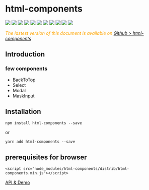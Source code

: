 # html-components


  <div style="display:inline">
    <a target="_blank" title="build" href="https://travis-ci.org/Sylvain59650/html-components"><img src="https://travis-ci.org/Sylvain59650/html-components.png?branch=master" /></a>
    <a target="_blank" title="version" href="https://www.npmjs.com/package/html-components"><img src="https://img.shields.io/npm/v/html-components.svg" /></a>
    <a target="_blank" title="package" href="https://github.com/Sylvain59650/html-components"><img src="https://img.shields.io/github/package-json/v/Sylvain59650/html-components.svg" /></a>
    <a target="_blank" title="dependencies" href="https://david-dm.org/Sylvain59650/html-components"><img src="https://img.shields.io/david/Sylvain59650/html-components.svg" /></a>
    <a target="_blank" title="dependencies graph" href="http://npm.anvaka.com/#/view/2d/html-components"><img src="https://img.shields.io/badge/dependencies-graph-blue.svg" /></a>
    <img src="https://img.shields.io/bundlephobia/min/html-components.svg" />
    <img src="https://img.shields.io/badge/eslint-ok-blue.svg" />
 <a href="https://codeclimate.com/github/Sylvain59650/html-components/maintainability"><img src="https://api.codeclimate.com/v1/badges/9a5fe2dbf9814c520e21/maintainability" /></a>
    <a target="_blank" title="tests" href="https://sylvain59650.github.io/html-components/"><img src="https://img.shields.io/badge/tests-passing-brightgreen.svg" /></a>
    <img src="https://img.shields.io/npm/l/html-components.svg" />
    <img src="https://hits.dwyl.com/Sylvain59650/html-components.svg" />
  </div>

 <div class="Note" style="color:orange;font-style:italic">
 
  The lastest version of this document is available on [Github > html-components](https://github.com/Sylvain59650/html-components/blob/master/README.md)
</div>

## Introduction

### few components
- BackToTop
- Select
- Modal
- MaskInput
  
## Installation

    npm install html-components --save

or

    yarn add html-components --save


## prerequisites for browser

    <script src="node_modules/html-components/distrib/html-components.min.js"></script>


<a href="https://sylvain59650.github.io/html-components/index.html">API & Demo</a>